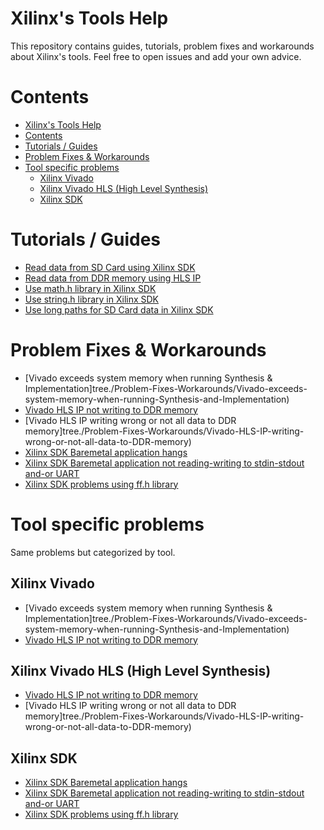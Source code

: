 # Xilinx's Tools Help
This repository contains guides, tutorials, problem fixes and workarounds about Xilinx's tools. Feel free to open issues and add your own advice.

# Contents
- [Xilinx's Tools Help](#xilinxs-tools-help)
- [Contents](#contents)
- [Tutorials / Guides](#tutorials--guides)
- [Problem Fixes & Workarounds](#problem-fixes--workarounds)
- [Tool specific problems](#tool-specific-problems)
	- [Xilinx Vivado](#xilinx-vivado)
	- [Xilinx Vivado HLS (High Level Synthesis)](#xilinx-vivado-hls-high-level-synthesis)
	- [Xilinx SDK](#xilinx-sdk)

# Tutorials / Guides
- [Read data from SD Card using Xilinx SDK](Tutorials-Guides/Read-data-from-SD-Card-using-Xilinx-SDK)
- [Read data from DDR memory using HLS IP](Tutorials-Guides/Read-data-from-DDR-memory-using-HLS-IP)
- [Use math.h library in Xilinx SDK](Tutorials-Guides/Use-math.h-library-in-Xilinx-SDK)
- [Use string.h library in Xilinx SDK](Tutorials-Guides/Use-string.h-library-in-Xilinx-SDK)
- [Use long paths for SD Card data in Xilinx SDK](Tutorials-Guides/Use-long-paths-for-SD-Card-data-in-Xilinx-SDK)


# Problem Fixes & Workarounds
- [Vivado exceeds system memory when running Synthesis & Implementation]tree./Problem-Fixes-Workarounds/Vivado-exceeds-system-memory-when-running-Synthesis-and-Implementation)
- [Vivado HLS IP not writing to DDR memory](Problem-Fixes-Workarounds/Vivado-HLS-IP-not-writing-to-DDR-memory)
- [Vivado HLS IP writing wrong or not all data to DDR memory]tree./Problem-Fixes-Workarounds/Vivado-HLS-IP-writing-wrong-or-not-all-data-to-DDR-memory)
- [Xilinx SDK Baremetal application hangs](Problem-Fixes-Workarounds/Xilinx-SDK-Baremetal-application-hangs)
- [Xilinx SDK Baremetal application not reading-writing to stdin-stdout and-or UART](Problem-Fixes-Workarounds/Xilinx-SDK-Baremetal-application-not-reading-writing-to-stdin-stdout-and-or-UART)
- [Xilinx SDK problems using ff.h library](Problem-Fixes-Workarounds/Xilinx-SDK-problems-using-ff.h-library)

# Tool specific problems
Same problems but categorized by tool.

## Xilinx Vivado
- [Vivado exceeds system memory when running Synthesis & Implementation]tree./Problem-Fixes-Workarounds/Vivado-exceeds-system-memory-when-running-Synthesis-and-Implementation)
- [Vivado HLS IP not writing to DDR memory](Problem-Fixes-Workarounds/Vivado-HLS-IP-not-writing-to-DDR-memory)

## Xilinx Vivado HLS (High Level Synthesis)
- [Vivado HLS IP not writing to DDR memory](Problem-Fixes-Workarounds/Vivado-HLS-IP-not-writing-to-DDR-memory)
- [Vivado HLS IP writing wrong or not all data to DDR memory]tree./Problem-Fixes-Workarounds/Vivado-HLS-IP-writing-wrong-or-not-all-data-to-DDR-memory)

## Xilinx SDK
- [Xilinx SDK Baremetal application hangs](Problem-Fixes-Workarounds/Xilinx-SDK-Baremetal-application-hangs)
- [Xilinx SDK Baremetal application not reading-writing to stdin-stdout and-or UART](Problem-Fixes-Workarounds/Xilinx-SDK-Baremetal-application-not-reading-writing-to-stdin-stdout-and-or-UART)
- [Xilinx SDK problems using ff.h library](Problem-Fixes-Workarounds/Xilinx-SDK-problems-using-ff.h-library)
